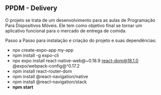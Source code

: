 ## PPDM - Delivery

O projeto se trata de um desenvolvimento para as aulas de Programação Para Dispositivos Móveis. Ele tem como objetivo final se tornar um aplicativo funcional para o mercado de entrega de comida.

Passo a Passo para instalação e criação do projeto e suas dependências:
- npx create-expo-app my-app
- npm install -g expo-cli
- npx expo install react-native-web@~0.18.9 react-dom@18.1.0 @expo/webpack-config@^0.17.2
- npm install react-router-dom
- npm install @react-navigation/native
- npm install @react-navigation/stack
- **npm start**

